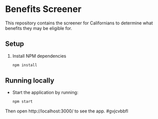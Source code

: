 # Benefits Screener

This repository contains the screener for Californians to determine what benefits they may be eligible for.

## Setup

1. Install NPM dependencies
   ```bash
   npm install
   ```

## Running locally

- Start the application by running:

  ```bash
  npm start
  ```

Then open http://localhost:3000/ to see the app.
#gvjcvbbfl
